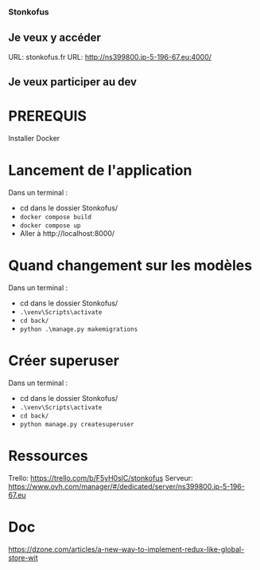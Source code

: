 ### Stonkofus

## Je veux y accéder

URL: stonkofus.fr
URL: http://ns399800.ip-5-196-67.eu:4000/

## Je veux participer au dev

# PREREQUIS

Installer Docker

# Lancement de l'application

Dans un terminal :
- cd dans le dossier Stonkofus/
- `docker compose build`
- `docker compose up`
- Aller à http://localhost:8000/

# Quand changement sur les modèles

Dans un terminal :
- cd dans le dossier Stonkofus/
- `.\venv\Scripts\activate`
- `cd back/`
- `python .\manage.py makemigrations`

# Créer superuser

Dans un terminal :
- cd dans le dossier Stonkofus/
- `.\venv\Scripts\activate`
- `cd back/`
- `python manage.py createsuperuser`

# Ressources

Trello: https://trello.com/b/F5yH0slC/stonkofus
Serveur: https://www.ovh.com/manager/#/dedicated/server/ns399800.ip-5-196-67.eu

# Doc

https://dzone.com/articles/a-new-way-to-implement-redux-like-global-store-wit